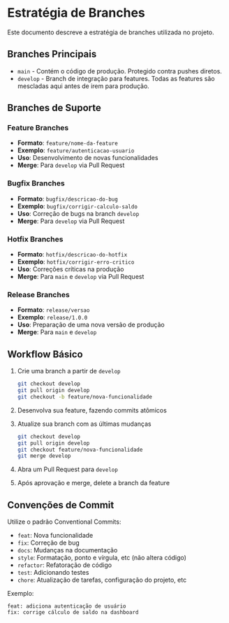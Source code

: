 # Estratégia de Branches

Este documento descreve a estratégia de branches utilizada no projeto.

## Branches Principais

- `main` - Contém o código de produção. Protegido contra pushes diretos.
- `develop` - Branch de integração para features. Todas as features são mescladas aqui antes de irem para produção.

## Branches de Suporte

### Feature Branches
- **Formato**: `feature/nome-da-feature`
- **Exemplo**: `feature/autenticacao-usuario`
- **Uso**: Desenvolvimento de novas funcionalidades
- **Merge**: Para `develop` via Pull Request

### Bugfix Branches
- **Formato**: `bugfix/descricao-do-bug`
- **Exemplo**: `bugfix/corrigir-calculo-saldo`
- **Uso**: Correção de bugs na branch `develop`
- **Merge**: Para `develop` via Pull Request

### Hotfix Branches
- **Formato**: `hotfix/descricao-do-hotfix`
- **Exemplo**: `hotfix/corrigir-erro-critico`
- **Uso**: Correções críticas na produção
- **Merge**: Para `main` e `develop` via Pull Request

### Release Branches
- **Formato**: `release/versao`
- **Exemplo**: `release/1.0.0`
- **Uso**: Preparação de uma nova versão de produção
- **Merge**: Para `main` e `develop`

## Workflow Básico

1. Crie uma branch a partir de `develop`
   ```bash
   git checkout develop
   git pull origin develop
   git checkout -b feature/nova-funcionalidade
   ```

2. Desenvolva sua feature, fazendo commits atômicos

3. Atualize sua branch com as últimas mudanças
   ```bash
   git checkout develop
   git pull origin develop
   git checkout feature/nova-funcionalidade
   git merge develop
   ```

4. Abra um Pull Request para `develop`

5. Após aprovação e merge, delete a branch da feature

## Convenções de Commit

Utilize o padrão Conventional Commits:
- `feat`: Nova funcionalidade
- `fix`: Correção de bug
- `docs`: Mudanças na documentação
- `style`: Formatação, ponto e vírgula, etc (não altera código)
- `refactor`: Refatoração de código
- `test`: Adicionando testes
- `chore`: Atualização de tarefas, configuração do projeto, etc

Exemplo:
```
feat: adiciona autenticação de usuário
fix: corrige cálculo de saldo na dashboard
```
